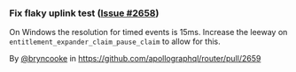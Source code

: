 ### Fix flaky uplink test ([Issue #2658](https://github.com/apollographql/router/issues/2658))

On Windows the resolution for timed events is 15ms. Increase the leeway on `entitlement_expander_claim_pause_claim` to allow for this.  

By [@bryncooke](https://github.com/bryncooke) in https://github.com/apollographql/router/pull/2659
